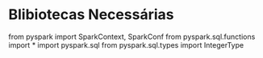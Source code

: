 # Blibiotecas Necessárias
from pyspark import SparkContext, SparkConf
from pyspark.sql.functions import *
import pyspark.sql
from pyspark.sql.types import IntegerType

